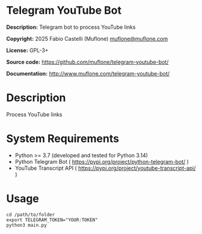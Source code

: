 # Telegram YouTube Bot

**Description:** Telegram bot to process YouTube links

**Copyright:** 2025 Fabio Castelli (Muflone) <muflone@muflone.com>

**License:** GPL-3+

**Source code:** https://github.com/muflone/telegram-youtube-bot/

**Documentation:** http://www.muflone.com/telegram-youtube-bot/

# Description

Process YouTube links

# System Requirements

* Python >= 3.7 (developed and tested for Python 3.14)
* Python Telegram Bot ( https://pypi.org/project/python-telegram-bot/ )
* YouTube Transcript API ( https://pypi.org/project/youtube-transcript-api/ )

# Usage

    cd /path/to/folder
    export TELEGRAM_TOKEN="YOUR:TOKEN"
    python3 main.py
